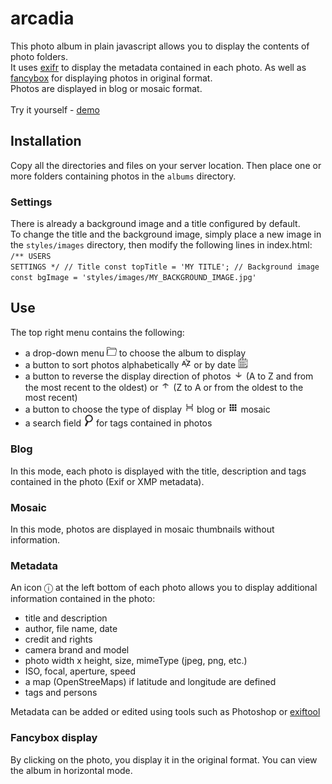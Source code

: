 # arcadia
This photo album in plain javascript allows you to display the contents of photo folders.<br />
It uses <a href="https://github.com/MikeKovarik/exifr">exifr</a> to display the metadata contained in each photo.
As well as <a href="https://fancyapps.com/fancybox/">fancybox</a> for displaying photos in original format.<br />
Photos are displayed in blog or mosaic format.
<br /><br />
Try it yourself - <a href="http://arcadia.lbpu3811.odns.fr" target="_blank">demo</a>
<br />
## Installation
Copy all the directories and files on your server location.
Then place one or more folders containing photos in the <code>albums</code> directory.

### Settings
There is already a background image and a title configured by default.<br />
To change the title and the background image, simply place a new image in the <code>styles/images</code> directory, then modify the following lines in index.html: <br />
<code>/** USERS SETTINGS  */
    // Title
    const topTitle = 'MY TITLE';
    // Background image
    const bgImage = 'styles/images/MY_BACKGROUND_IMAGE.jpg'</code>

## Use
The top right menu contains the following:
<ul>
<li>a drop-down menu <span style="background: white;"><img src="icons/dossier.png" width="16" /></span> to choose the album to display</li>
<li>a button to sort photos alphabetically <img src="icons/alpha.png" width="16" /> or by date <img src="icons/calendar.png" width="16" /></li>
<li>a button to reverse the display direction of photos <img src="icons/arrowDown.png" width="16" /> (A to Z and from the most recent to the oldest) or <img src="icons/arrowUp.png" width="16" /> (Z to A or from the oldest to the most recent)</li>
<li>a button to choose the type of display <img src="icons/icon-blog.png" width="16" /> blog or <img src="icons/thumbnail-icon-18.jpg.png" width="16" /> mosaic</li>
<li>a search field <img src="icons/search.png" width="16" /> for tags contained in photos</li>
</ul>

### Blog
In this mode, each photo is displayed with the title, description and tags contained in the photo (Exif or XMP metadata).

### Mosaic
In this mode, photos are displayed in mosaic thumbnails without information.

### Metadata
An icon &#9432; at the left bottom of each photo allows you to display additional information contained in the photo:
<ul>
    <li>title and description</li>
    <li>author, file name, date</li>
    <li>credit and rights</li>
    <li>camera brand and model</li>
    <li>photo width x height, size, mimeType (jpeg, png, etc.)</li>
    <li>ISO, focal, aperture, speed</li>
    <li>a map (OpenStreeMaps) if latitude and longitude are defined</li>
    <li>tags and persons</li>
</ul>

Metadata can be added or edited using tools such as Photoshop or <a href="https://exiftool.org/gui/" target="_blank">exiftool</a>

### Fancybox display
By clicking on the photo, you display it in the original format. You can view the album in horizontal mode.
